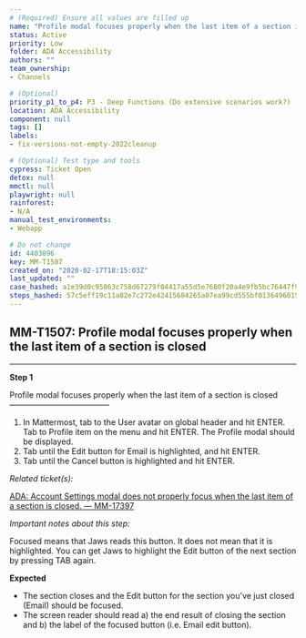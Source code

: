 ```yaml
---
# (Required) Ensure all values are filled up
name: "Profile modal focuses properly when the last item of a section is closed"
status: Active
priority: Low
folder: ADA Accessibility
authors: ""
team_ownership: 
- Channels

# (Optional)
priority_p1_to_p4: P3 - Deep Functions (Do extensive scenarios work?)
location: ADA Accessibility
component: null
tags: []
labels: 
- fix-versions-not-empty-2022cleanup

# (Optional) Test type and tools
cypress: Ticket Open
detox: null
mmctl: null
playwright: null
rainforest: 
- N/A
manual_test_environments: 
- Webapp

# Do not change
id: 4403896
key: MM-T1507
created_on: "2020-02-17T18:15:03Z"
last_updated: ""
case_hashed: a1e39d0c95863c758d67279f04417a55d5e7680f20a4e9fb5bc76447f9a44ef4ff44dcc7c5670d4ead0614e825677f92
steps_hashed: 57c5eff19c11a82e7c272e42415684265a07ea99cd555bf0136496015b25bea33eb7b09d40dca339b1059c39a3710da7
---
```


<!-- (Auto-generated) Based on frontmatter's "key" and "name" -->

## MM-T1507: Profile modal focuses properly when the last item of a section is closed

---

**Step 1**

Profile modal focuses properly when the last item of a section is closed\
–––––––––––––––––––––––––

1. In Mattermost, tab to the User avatar on global header and hit ENTER. Tab to Profile item on the menu and hit ENTER. The Profile modal should be displayed.
2. Tab until the Edit button for Email is highlighted, and hit ENTER.
3. Tab until the Cancel button is highlighted and hit ENTER.

_Related ticket(s):_

[ADA: Account Settings modal does not properly focus when the last item of a section is closed. — MM-17397](https://mattermost.atlassian.net/browse/MM-17397)

_Important notes about this step:_

Focused means that Jaws reads this button. It does not mean that it is highlighted. You can get Jaws to highlight the Edit button of the next section by pressing TAB again.

**Expected**

- The section closes and the Edit button for the section you've just closed (Email) should be focused.
- The screen reader should read a) the end result of closing the section and b) the label of the focused button (i.e. Email edit button).
